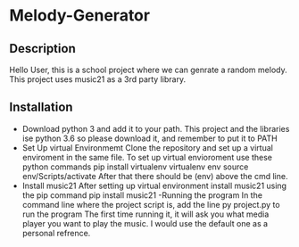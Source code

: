 # Melody-Generator
## Description
Hello User, this is a school project where we can genrate a random melody. This project uses music21 as a 3rd party library.

## Installation

- Download python 3 and add it to your path. 
This project and the libraries ise python 3.6 so please download it, and remember to put it to PATH
- Set Up virtual Environmemt
Clone the repository and set up a virtual enviroment in the same file.
To set up virtual envioroment use these python commands
pip install virtualenv
virtualenv env
source env/Scripts/activate
After that there should be (env) above the cmd line.
- Install music21
After setting up virtual environment install music21 using the pip command
pip install music21
-Running the program
In the command line where the project script is, add the line
py project.py to run the program
The first time running it, it will ask you what media player you want to play the music. 
I would use the default one as a personal refrence.
